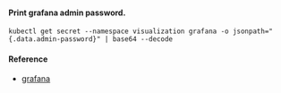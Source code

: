 #### Print grafana admin password.
```hcl
kubectl get secret --namespace visualization grafana -o jsonpath="{.data.admin-password}" | base64 --decode
```

#### Reference
- [grafana](https://github.com/grafana/helm-charts/blob/main/charts/grafana/README.md)